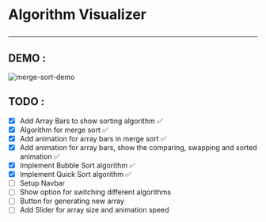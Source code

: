 # Algorithm Visualizer <hr/>

## DEMO :

![merge-sort-demo](https://github.com/dreadwing5/algorithm-visualizer/blob/main/Merge-sort.gif)

## TODO :

- [x] Add Array Bars to show sorting algorithm ✅
- [x] Algorithm for merge sort ✅
- [x] Add animation for array bars in merge sort ✅
- [x] Add animation for array bars, show the comparing, swapping and sorted animation ✅
- [x] Implement Bubble Sort algorithm ✅
- [x] Implement Quick Sort algorithm ✅
- [ ] Setup Navbar
- [ ] Show option for switching different algorithms
- [ ] Button for generating new array
- [ ] Add Slider for array size and animation speed
